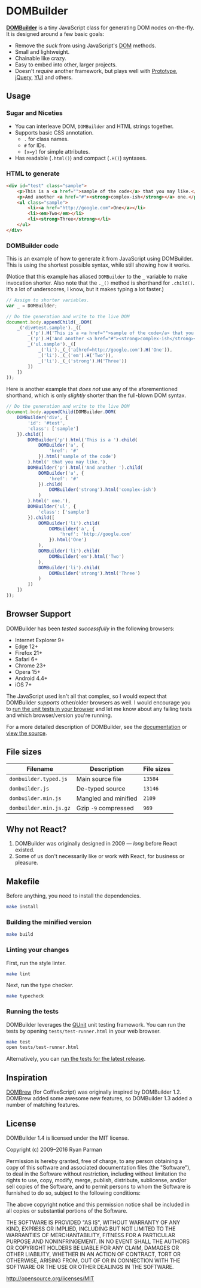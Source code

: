 # DOMBuilder

**[DOMBuilder](http://github.com/skyzyx/dombuilder/)** is a tiny JavaScript class for generating DOM nodes on-the-fly. It is designed around a few basic goals:

* Remove the _suck_ from using JavaScript's [DOM](https://developer.mozilla.org/en/Gecko_DOM_Reference) methods.
* Small and lightweight.
* Chainable like crazy.
* Easy to embed into other, larger projects.
* Doesn't _require_ another framework, but plays well with [Prototype](http://prototypejs.org), [jQuery](http://jquery.com), [YUI](http://yuilibrary.com) and others.


## Usage

### Sugar and Niceties

* You can interleave DOM, `DOMBuilder` and HTML strings together.
* Supports basic CSS annotation.
    * `.` for class names.
    * `#` for IDs.
    * `[x=y]` for simple attributes.
* Has readable (`.html()`) and compact (`.H()`) syntaxes.

### HTML to generate

```html
<div id="test" class="sample">
    <p>This is a <a href="">sample of the code</a> that you may like.</p>
    <p>And another <a href="#"><strong>complex-ish</strong></a> one.</p>
    <ul class="sample">
        <li><a href="http://google.com">One</a></li>
        <li><em>Two</em></li>
        <li><strong>Three</strong></li>
    </ul>
</div>
```

### DOMBuilder code

This is an example of how to generate it from JavaScript using DOMBuilder. This is using the shortest possible syntax, while still showing how it works.

(Notice that this example has aliased `DOMBuilder` to the `_` variable to make invocation shorter. Also note that the `._()` method is shorthand for `.child()`. It’s a lot of underscores, I know, but it makes typing a lot faster.)

```javascript
// Assign to shorter variables.
var _ = DOMBuilder;

// Do the generation and write to the live DOM
document.body.appendChild(_.DOM(
    _('div#test.sample')._([
        _('p').H('This is a <a href="">sample of the code</a> that you may like.'),
        _('p').H('And another <a href="#"><strong>complex-ish</strong></a> one.'),
        _('ul.sample')._([
            _('li')._(_('a[href=http://google.com').H('One')),
            _('li')._(_('em').H('Two')),
            _('li')._(_('strong').H('Three'))
        ])
    ])
));
```

Here is another example that _does not_ use any of the aforementioned shorthand, which is only _slightly_ shorter than the full-blown DOM syntax.

```javascript
// Do the generation and write to the live DOM
document.body.appendChild(DOMBuilder.DOM(
    DOMBuilder('div', {
        'id': '#test',
        'class': ['sample']
    }).child([
        DOMBuilder('p').html('This is a ').child(
            DOMBuilder('a', {
                'href': '#'
            }).html('sample of the code')
        ).html(' that you may like.'),
        DOMBuilder('p').html('And another ').child(
            DOMBuilder('a', {
                'href': '#'
            }).child(
                DOMBuilder('strong').html('complex-ish')
            )
        ).html(' one.'),
        DOMBuilder('ul', {
            'class': ['sample']
        }).child([
            DOMBuilder('li').child(
                DOMBuilder('a', {
                    'href': 'http://google.com'
                }).html('One')
            ),
            DOMBuilder('li').child(
                DOMBuilder('em').html('Two')
            ),
            DOMBuilder('li').child(
                DOMBuilder('strong').html('Three')
            )
        ])
    ])
));
```


## Browser Support

DOMBuilder has been _tested successfully_ in the following browsers:

* Internet Explorer 9+
* Edge 12+
* Firefox 21+
* Safari 6+
* Chrome 23+
* Opera 15+
* Android 4.4+
* iOS 7+

The JavaScript used isn't all that complex, so I would expect that DOMBuilder _supports_ other/older browsers as well. I would encourage you to [run the unit tests in your browser](http://skyzyx.github.com/dombuilder/tests/test-runner.html) and let me know about any failing tests and which browser/version you're running.

For a more detailed description of DOMBuilder, see the [documentation](http://skyzyx.github.com/dombuilder/) or [view the source](http://github.com/skyzyx/dombuilder/).


## File sizes

| Filename               | Description            | File sizes |
| ---------------------- | ---------------------- | ---------- |
| `dombuilder.typed.js`  | Main source file       | `13584` |
| `dombuilder.js`        | De-typed source        | `13146` |
| `dombuilder.min.js`    | Mangled and minified   | `2109` |
| `dombuilder.min.js.gz` | Gzip `-9` compressed   | `969` |


## Why not React?

1. DOMBuilder was originally designed in 2009 — _long_ before React existed.
1. Some of us don't necessarily like or work with React, for business or pleasure.


## Makefile

Before anything, you need to install the dependencies.

```bash
make install
```

### Building the minified version

```bash
make build
```


### Linting your changes

First, run the style linter.

```bash
make lint
```

Next, run the type checker.

```bash
make typecheck
```


### Running the tests

DOMBuilder leverages the [QUnit](https://github.com/jquery/qunit) unit testing framework. You can run the tests by opening `tests/test-runner.html` in your web browser.

```bash
make test
open tests/test-runner.html
```

Alternatively, you can [run the tests for the latest release](http://skyzyx.github.com/dombuilder/tests/test-runner.html).


## Inspiration

[DOMBrew](https://github.com/glebm/DOMBrew/) (for CoffeeScript) was originally inspired by DOMBuilder 1.2. DOMBrew added some awesome new features, so DOMBuilder 1.3 added a number of matching features.


## License

DOMBuilder 1.4 is licensed under the MIT license.

Copyright (c) 2009–2016 Ryan Parman

Permission is hereby granted, free of charge, to any person obtaining a copy of this software and associated documentation files (the "Software"), to deal in the Software without restriction, including without limitation the rights to use, copy, modify, merge, publish, distribute, sublicense, and/or sell copies of the Software, and to permit persons to whom the Software is furnished to do so, subject to the following conditions:

The above copyright notice and this permission notice shall be included in all copies or substantial portions of the Software.

THE SOFTWARE IS PROVIDED "AS IS", WITHOUT WARRANTY OF ANY KIND, EXPRESS OR IMPLIED, INCLUDING BUT NOT LIMITED TO THE WARRANTIES OF MERCHANTABILITY, FITNESS FOR A PARTICULAR PURPOSE AND NONINFRINGEMENT. IN NO EVENT SHALL THE AUTHORS OR COPYRIGHT HOLDERS BE LIABLE FOR ANY CLAIM, DAMAGES OR OTHER LIABILITY, WHETHER IN AN ACTION OF CONTRACT, TORT OR OTHERWISE, ARISING FROM, OUT OF OR IN CONNECTION WITH THE SOFTWARE OR THE USE OR OTHER DEALINGS IN THE SOFTWARE.

<http://opensource.org/licenses/MIT>
